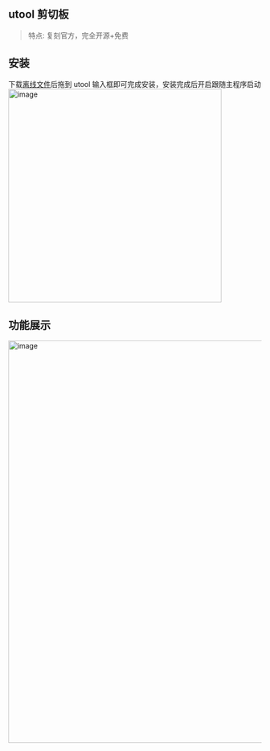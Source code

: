 ## utool 剪切板

> 特点: 复刻官方，完全开源+免费

## 安装

下载[离线文件](https://github.com/flytam/utool-clipboard/releases)后拖到 utool 输入框即可完成安装，安装完成后开启跟随主程序启动
<img width="424" alt="image" src="https://github.com/flytam/utool-clipboard/assets/20512530/d7732ef3-4128-4a62-bd11-b67f2c51142b">



## 功能展示

<img width="800" alt="image" src="https://github.com/flytam/utool-clipboard/assets/20512530/1c53d26f-7c19-4c86-8067-b12859126454">



